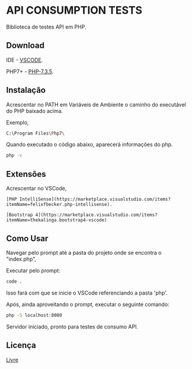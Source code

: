 # API CONSUMPTION TESTS
Biblioteca de testes API em PHP.

## Download
IDE - [VSCODE](https://code.visualstudio.com/Download).

PHP7+ - [PHP-7.3.5](https://windows.php.net/downloads/releases/php-7.3.5-Win32-VC15-x64.zip).

## Instalação

Acrescentar no PATH em Variáveis de Ambiente o caminho do executável do PHP baixado acima.

Exemplo,
```bash
C:\Program Files\Php7\
```

Quando executado o código abaixo, aparecerá informações do php.
```bash
php -v
```

## Extensões
Acrescentar no VSCode,

	[PHP IntelliSense](https://marketplace.visualstudio.com/items?itemName=felixfbecker.php-intellisense).
	
	[Bootstrap 4](https://marketplace.visualstudio.com/items?itemName=thekalinga.bootstrap4-vscode)

## Como Usar
Navegar pelo prompt até a pasta do projeto onde se encontra o "index.php",

Executar pelo prompt:
```bash
code .
```
Isso fará com que se inicie o VSCode referenciando a pasta 'php'.

Após, ainda aproveitando o prompt, executar o seguinte comando:
```bash
php -S localhost:8080
```
Servidor iniciado, pronto para testes de consumo API.

## Licença
[Livre](https://pt.wikipedia.org/wiki/Licen%C3%A7a_livre)